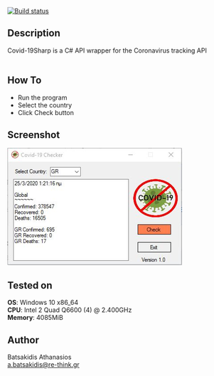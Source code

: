[![Build status](https://ci.appveyor.com/api/projects/status/bye5x7o9vfb4tnip?svg=true)](https://ci.appveyor.com/project/abatsakidis/covid-19sharp)

## Description ##

Covid-19Sharp is a C# API wrapper for the Coronavirus tracking API<br>
<br>

## How To ##

* Run the program
* Select the country
* Click Check button

## Screenshot

![Alt text](/Screenshot/screen.jpg?raw=true "CovidSharp")

## Tested on ##

**OS**: Windows 10 x86_64 <br>
**CPU**: Intel 2 Quad Q6600 (4) @ 2.400GHz <br>
**Memory**: 4085MiB <br>

## Author ##

Batsakidis Athanasios<br>
a.batsakidis@re-think.gr
